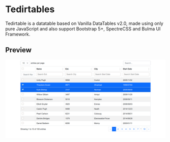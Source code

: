# Tedirtables
Tedirtable is a datatable based on Vanilla DataTables v2.0, made using only pure JavaScript and also support Bootstrap 5+, SpectreCSS and Bulma UI Framework.

## Preview
![Preview tedirtable image](preview.png)

